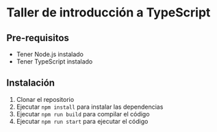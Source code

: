 # Taller de introducción a TypeScript

## Pre-requisitos

- Tener Node.js instalado
- Tener TypeScript instalado

## Instalación

1. Clonar el repositorio
2. Ejecutar `npm install` para instalar las dependencias
3. Ejecutar `npm run build` para compilar el código
4. Ejecutar `npm run start` para ejecutar el código
